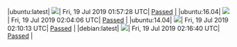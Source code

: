 |ubuntu:latest| ![](https://neilpang.github.io/acmetest/status/ubuntu-latest.svg?1563501448)| Fri, 19 Jul 2019 01:57:28 UTC| [Passed](https://github.com/Neilpang/acmetest/blob/master/logs/ubuntu-latest.out) |
|ubuntu:16.04| ![](https://neilpang.github.io/acmetest/status/ubuntu-16.04.svg?1563501846)| Fri, 19 Jul 2019 02:04:06 UTC| [Passed](https://github.com/Neilpang/acmetest/blob/master/logs/ubuntu-16.04.out) |
|ubuntu:14.04| ![](https://neilpang.github.io/acmetest/status/ubuntu-14.04.svg?1563502213)| Fri, 19 Jul 2019 02:10:13 UTC| [Passed](https://github.com/Neilpang/acmetest/blob/master/logs/ubuntu-14.04.out) |
|debian:latest| ![](https://neilpang.github.io/acmetest/status/debian-latest.svg?1563502600)| Fri, 19 Jul 2019 02:16:40 UTC| [Passed](https://github.com/Neilpang/acmetest/blob/master/logs/debian-latest.out) |
